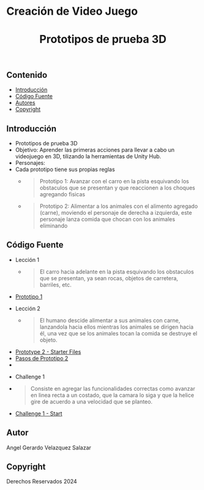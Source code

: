 # Creación de Video Juego
<p align="center">

  <h1 align="center">
    Prototipos de prueba 3D
    <br>
    <br>
  </h1>
</p>


## Contenido

- [Introducción](#introducción)
- [Código Fuente](#código-fuente)
- [Autores](#autores)
- [Copyright](#copyright)


## Introducción

- Prototipos de prueba 3D
- Objetivo: Aprender las primeras acciones para llevar a cabo un videojuego en 3D, tilizando la herramientas de Unity Hub.
- Personajes:
- Cada prototipo tiene sus propias reglas
  * > Prototipo 1:
    > Avanzar con el carro en la pista esquivando los obstaculos que se presentan y que reaccionen a los choques agregando fisicas
  * >Prototipo 2:
    > Alimentar a los animales con el alimento agregado (carne), moviendo el personaje de derecha a izquierda, este personaje lanza comida que chocan con los animales eliminando

## Código Fuente

* Lección 1
  * > El carro hacia adelante en la pista esquivando los obstaculos que se presentan, ya sean rocas, objetos de carretera, barriles, etc.
- [Prototipo 1](./Prototipo%201.unitypackage)

* Lección 2
  * > El humano descide alimentar a sus animales con carne, lanzandola hacia ellos mientras los animales se dirigen hacia él, una vez que se los animales tocan la comida se destruye el objeto.
- [Prototype 2 - Starter Files](./Prototype-2_Starter-Files.unitypackage)
- [Pasos de Prototipo 2](Pasos%20de%20prototipo%202.pdf)
- 
* Challenge 1
* > Consiste en agregar las funcionalidades correctas como avanzar en linea recta a un costado, que la camara lo siga y que la helice gire de acuerdo a una velocidad que se planteo. 
- [Challenge 1 - Start](./Challenge-1_Start.unitypackage)


## Autor
Angel Gerardo Velazquez Salazar 
## Copyright
Derechos Reservados 2024
